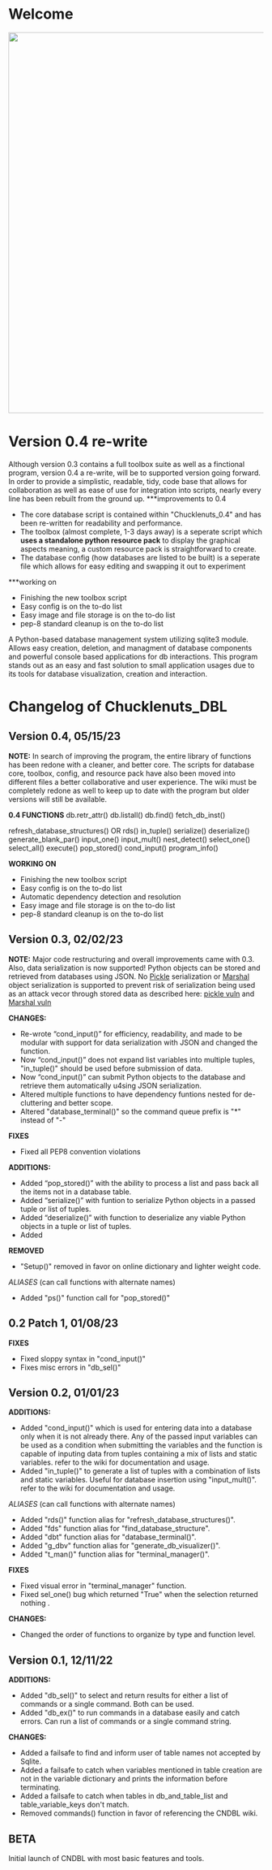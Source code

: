 # Welcome
<img src="https://i.imgur.com/vrASZMW.jpg" width="750px" align="center">

# Version 0.4 re-write

Although version 0.3 contains a full toolbox suite as well as a finctional program, version 0.4 a re-write, will be to supported version going forward. In order to provide a simplistic, readable, tidy, code base that allows for collaboration as well as ease of use for integration into scripts, nearly every line has been rebuilt from the ground up.
***improvements to 0.4
* The core database script is contained within "Chucklenuts_0.4" and has been re-written for readability and performance.
* The toolbox (almost complete, 1-3 days away) is a seperate script which __uses a standalone python resource pack__ to display the graphical aspects meaning, a custom resource pack is straightforward to create.
* The database config (how databases are listed to be built) is a seperate file which allows for easy editing and swapping it out to experiment

***working on
* Finishing the new toolbox script
* Easy config is on the to-do list
* Easy image and file storage is on the to-do list
* pep-8 standard cleanup is on the to-do list
 
A Python-based database management system utilizing sqlite3 module. Allows easy creation, deletion, and managment of database components and powerful console based applications for db interactions. This program stands out as an easy and fast solution to small application usages due to its tools for database visualization, creation and interaction.



# Changelog of Chucklenuts_DBL

## Version 0.4, **05/15/23** 

**NOTE:**
In search of improving the program, the entire library of functions has been redone with a cleaner, and better core. The scripts for database core, toolbox, config, and resource pack have also been moved into different files a better collaborative and user experience. The wiki must be completely redone as well to keep up to date with the program but older versions will still be available.

**0.4 FUNCTIONS**
db.retr_attr()
db.listall()
db.find()
fetch_db_inst()

refresh_database_structures() OR rds()
in_tuple()
serialize()
deserialize()
generate_blank_par()
input_one()
input_mult()
nest_detect()
select_one()
select_all()
execute()
pop_stored()
cond_input()
program_info()

**WORKING ON**
* Finishing the new toolbox script
* Easy config is on the to-do list
* Automatic dependency detection and resolution 
* Easy image and file storage is on the to-do list
* pep-8 standard cleanup is on the to-do list

## Version 0.3, **02/02/23** 

**NOTE:**
Major code restructuring and overall improvements came with 0.3. Also, data serialization is now supported! Python objects can be stored and retrieved from databases using JSON. No [Pickle](https://docs.python.org/3/library/pickle.html) serialization or [Marshal](https://docs.python.org/3/library/marshal.html) object serialization is supported to prevent risk of serialization being used as an attack vecor through stored data as described here: [pickle vuln](https://stackoverflow.com/questions/21752259/python-why-pickle) and [Marshal vuln](https://stackoverflow.com/questions/26931919/marshal-unserialization-not-secure)

**CHANGES:**
* Re-wrote “cond_input()” for efficiency, readability, and made to be modular with support for data serialization with JSON and changed the function.
* Now “cond_input()” does not expand list variables into multiple tuples, "in_tuple()" should be used before submission of data.
* Now “cond_input()” can submit Python objects to the database and retrieve them automatically u4sing JSON serialization.
* Altered multiple functions to have dependency funtions nested for de-cluttering and better scope.
* Altered "database_terminal()" so the command queue prefix is "*" instead of "-"

**FIXES**
* Fixed all PEP8 convention violations

**ADDITIONS:**
* Added “pop_stored()” with the ability to process a list and pass back all the items not in a database table.
* Added “serialize()” with funtion to serialize Python objects in a passed tuple or list of tuples.
* Added “deserialize()” with function to deserialize any viable Python objects in a tuple or list of tuples.
* Added 

**REMOVED**
* "Setup()" removed in favor on online dictionary and lighter weight code.



*ALIASES* (can call functions with alternate names)
* Added "ps()" function call for "pop_stored()"

## 0.2 Patch 1, **01/08/23**

**FIXES**
* Fixed sloppy syntax in "cond_input()"
* Fixes misc errors in "db_sel()"


## Version 0.2, **01/01/23** 

**ADDITIONS:**
* Added "cond_input()" which is used for entering data into a database only when it is not already there. Any of the passed input variables can be used as a condition when submitting the variables and the function is capable of inputing data from tuples containing a mix of lists and static variables.
refer to the wiki for documentation and usage.
* Added "in_tuple()" to generate a list of tuples with a combination of lists and static variables. Useful for database insertion using "input_mult()". refer to the wiki for documentation and usage.

*ALIASES* (can call functions with alternate names)
* Added "rds()" function alias for "refresh_database_structures()".
* Added "fds" function alias for "find_database_structure".
* Added "dbt" function alias for "database_terminal()".
* Added "g_dbv" function alias for "generate_db_visualizer()".
* Added "t_man()" function alias for "terminal_manager()".

**FIXES**
* Fixed visual error in "terminal_manager" function.
* Fixed sel_one() bug which returned "True" when the selection returned nothing .

**CHANGES:**
* Changed the order of functions to organize by type and function level.

## Version 0.1, **12/11/22**

**ADDITIONS:**

* Added "db_sel()" to select and return results for either a list of commands or a single command. Both can be used.
* Added "db_ex()" to run commands in a database easily and catch errors. Can run a list of commands or a single command string.

**CHANGES:**
* Added a failsafe to find and inform user of table names not accepted by Sqlite.
* Added a failsafe to catch when variables mentioned in table creation are not in the variable dictionary
	and prints the information before terminating.
* Added a failsafe to catch when tables in db_and_table_list and table_variable_keys don't match.
* Removed commands() function in favor of referencing the CNDBL wiki.


## BETA

Initial launch of CNDBL with most basic features and tools.



